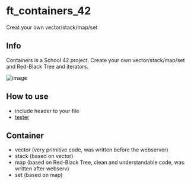 # ft_containers_42
Creat your own vector/stack/map/set

## Info
Containers is a School 42 project. Create your own vector/stack/map/set and Red-Black Tree and iterators.

![image](https://user-images.githubusercontent.com/94758944/165586995-d98142e5-65b4-40ad-b725-de9d165df64a.png)


## How to use
- include header to your file
- [tester](https://github.com/divinepet/ft_containers-unit-test) 

## Container
- vector (very primitive code, was written before the webserver)
- stack (based on vector)
- map (based on Red-Black Tree, clean and understandable code, was written after webserv)
- set (based on map)
